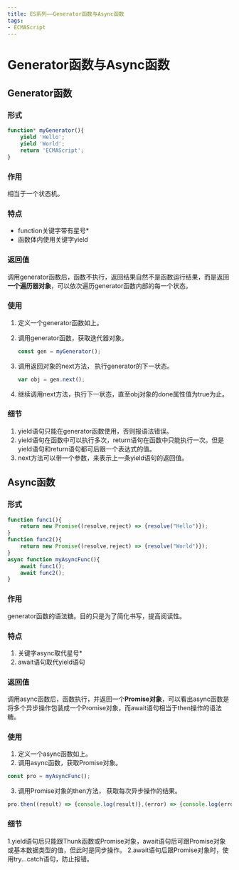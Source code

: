 ```yaml
---
title: ES系列——Generator函数与Async函数
tags: 
- ECMAScript
---
```

# Generator函数与Async函数

## Generator函数

### 形式

```JavaScript
function* myGenerator(){
	yield 'Hello';
	yield 'World';
	return 'ECMAScript';
}
```

### 作用
相当于一个状态机。
<!--more-->
### 特点
 - function关键字带有星号*
 - 函数体内使用关键字yield

### 返回值
调用generator函数后，函数不执行，返回结果自然不是函数运行结果，而是返回**一个遍历器对象**，可以依次遍历generator函数内部的每一个状态。

### 使用
1.  定义一个generator函数如上。
2. 调用generator函数，获取迭代器对象。

	```JavaScript
	const gen = myGenerator();
	```

3.  调用返回对象的next方法，  执行generator的下一状态。

	```JavaScript
	var obj = gen.next();
	```

4.  继续调用next方法，执行下一状态，直至obj对象的done属性值为true为止。

### 细节
1. yield语句只能在generator函数使用，否则报语法错误。
2. yield语句在函数中可以执行多次，return语句在函数中只能执行一次。但是yield语句和return语句都可后跟一个表达式的值。
3. next方法可以带一个参数，来表示上一条yield语句的返回值。

## Async函数
### 形式

```JavaScript
function func1(){
	return new Promise((resolve,reject) => {resolve("Hello")});
}
function func2(){
	return new Promise((resolve,reject) => {resolve("World")});
}
async function myAsyncFunc(){
	await func1();
	await func2();
}
```

### 作用
generator函数的语法糖。目的只是为了简化书写，提高阅读性。

### 特点
1. 关键字async取代星号*
2. await语句取代yield语句

### 返回值
调用async函数后，函数执行，并返回一个**Promise对象**，可以看出async函数是将多个异步操作包装成一个Promise对象，而await语句相当于then操作的语法糖。

### 使用
1.  定义一个async函数如上。
2. 调用async函数，获取Promise对象。

```JavaScript
const pro = myAsyncFunc();
```

3.  调用Promise对象的then方法，  获取每次异步操作的结果。

```JavaScript
pro.then((result) => {console.log(result)},(error) => {console.log(error)});
```

### 细节
1.yield语句后只能跟Thunk函数或Promise对象，await语句后可跟Promise对象或基本数据类型的值，但此时是同步操作。
2.await语句后跟Promise对象时，使用try...catch语句，防止报错。



